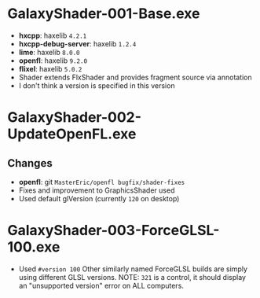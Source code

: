 # GalaxyShader-001-Base.exe
- **hxcpp**: haxelib `4.2.1`
- **hxcpp-debug-server**: haxelib `1.2.4`
- **lime**: haxelib `8.0.0`
- **openfl**: haxelib `9.2.0`
- **flixel**: haxelib `5.0.2`
- Shader extends FlxShader and provides fragment source via annotation
- I don't think a version is specified in this version

# GalaxyShader-002-UpdateOpenFL.exe
## Changes
- **openfl**: git `MasterEric/openfl bugfix/shader-fixes`
- Fixes and improvement to GraphicsShader used
- Used default glVersion (currently `120` on desktop)

# GalaxyShader-003-ForceGLSL-100.exe
- Used `#version 100`
Other similarly named ForceGLSL builds are simply using different GLSL versions.
NOTE: `321` is a control, it should display an "unsupported version" error on ALL computers.